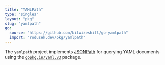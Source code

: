 ```yaml
---
title: "YAMLPath"
type: "singles"
layout: "pkg"
slug: "yamlpath"
go:
  source: "https://github.com/bitwizeshift/go-yamlpath"
  import: "rodusek.dev/pkg/yamlpath"
---
```


The `yamlpath` project implements [JSONPath] for querying YAML documents using
the [`gopkg.in/yaml.v3`] package.

[JSONPath]: https://goessner.net/articles/JsonPath/
[`gopkg.in/yaml.v3`]: https://gopkg.in/yaml.v3
